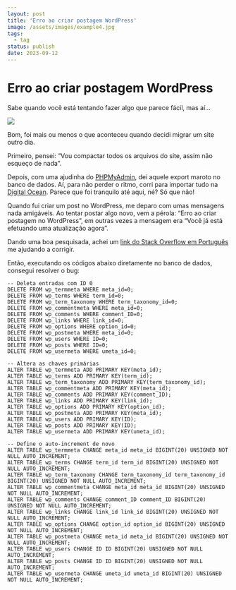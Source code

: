 ```yaml
---
layout: post
title: 'Erro ao criar postagem WordPress'
image: /assets/images/example4.jpg
tags:
  - tag
status: publish
date: 2023-09-12
---
```

# Erro ao criar postagem WordPress

Sabe quando você está tentando fazer algo que parece fácil, mas aí…

![](https://gabrielcano.com.br/wp-content/uploads/2023/09/image-1.png)

Bom, foi mais ou menos o que aconteceu quando decidi migrar um site outro dia.

Primeiro, pensei: “Vou compactar todos os arquivos do site, assim não esqueço de nada”.

Depois, com uma ajudinha do  [PHPMyAdmin](https://www.phpmyadmin.net/), dei aquele export maroto no banco de dados. Aí, para não perder o ritmo, corri para importar tudo na  [Digital Ocean](https://www.digitalocean.com/). Parece que foi tranquilo até aqui, né? Só que não!

Quando fui criar um post no WordPress, me deparo com umas mensagens nada amigáveis. Ao tentar postar algo novo, vem a pérola: “Erro ao criar postagem no WordPress”, em outras vezes a mensagem era “Você já está efetuando uma atualização agora”.

Dando uma boa pesquisada, achei um  [link do Stack Overflow em Português](https://pt.stackoverflow.com/questions/165870/erro-ao-criar-postagem-wordpress)  me ajudando a corrigir.

Então, executando os códigos abaixo diretamente no banco de dados, consegui resolver o bug:

```
-- Deleta entradas com ID 0
DELETE FROM wp_termmeta WHERE meta_id=0; 
DELETE FROM wp_terms WHERE term_id=0; 
DELETE FROM wp_term_taxonomy WHERE term_taxonomy_id=0; 
DELETE FROM wp_commentmeta WHERE meta_id=0; 
DELETE FROM wp_comments WHERE comment_ID=0; 
DELETE FROM wp_links WHERE link_id=0; 
DELETE FROM wp_options WHERE option_id=0; 
DELETE FROM wp_postmeta WHERE meta_id=0; 
DELETE FROM wp_users WHERE ID=0; 
DELETE FROM wp_posts WHERE ID=0; 
DELETE FROM wp_usermeta WHERE umeta_id=0;

-- Altera as chaves primárias
ALTER TABLE wp_termmeta ADD PRIMARY KEY(meta_id); 
ALTER TABLE wp_terms ADD PRIMARY KEY(term_id); 
ALTER TABLE wp_term_taxonomy ADD PRIMARY KEY(term_taxonomy_id); 
ALTER TABLE wp_commentmeta ADD PRIMARY KEY(meta_id); 
ALTER TABLE wp_comments ADD PRIMARY KEY(comment_ID); 
ALTER TABLE wp_links ADD PRIMARY KEY(link_id); 
ALTER TABLE wp_options ADD PRIMARY KEY(option_id); 
ALTER TABLE wp_postmeta ADD PRIMARY KEY(meta_id); 
ALTER TABLE wp_users ADD PRIMARY KEY(ID); 
ALTER TABLE wp_posts ADD PRIMARY KEY(ID); 
ALTER TABLE wp_usermeta ADD PRIMARY KEY(umeta_id);

-- Define o auto-increment de novo
ALTER TABLE wp_termmeta CHANGE meta_id meta_id BIGINT(20) UNSIGNED NOT NULL AUTO_INCREMENT; 
ALTER TABLE wp_terms CHANGE term_id term_id BIGINT(20) UNSIGNED NOT NULL AUTO_INCREMENT; 
ALTER TABLE wp_term_taxonomy CHANGE term_taxonomy_id term_taxonomy_id BIGINT(20) UNSIGNED NOT NULL AUTO_INCREMENT; 
ALTER TABLE wp_commentmeta CHANGE meta_id meta_id BIGINT(20) UNSIGNED NOT NULL AUTO_INCREMENT; 
ALTER TABLE wp_comments CHANGE comment_ID comment_ID BIGINT(20) UNSIGNED NOT NULL AUTO_INCREMENT; 
ALTER TABLE wp_links CHANGE link_id link_id BIGINT(20) UNSIGNED NOT NULL AUTO_INCREMENT; 
ALTER TABLE wp_options CHANGE option_id option_id BIGINT(20) UNSIGNED NOT NULL AUTO_INCREMENT; 
ALTER TABLE wp_postmeta CHANGE meta_id meta_id BIGINT(20) UNSIGNED NOT NULL AUTO_INCREMENT; 
ALTER TABLE wp_users CHANGE ID ID BIGINT(20) UNSIGNED NOT NULL AUTO_INCREMENT; 
ALTER TABLE wp_posts CHANGE ID ID BIGINT(20) UNSIGNED NOT NULL AUTO_INCREMENT; 
ALTER TABLE wp_usermeta CHANGE umeta_id umeta_id BIGINT(20) UNSIGNED NOT NULL AUTO_INCREMENT;
```